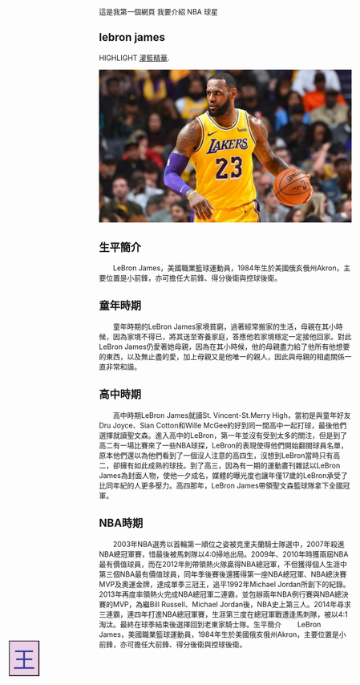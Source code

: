 
這是我第一個網頁 我要介紹 NBA 球星 
## lebron james 

HIGHLIGHT [灌籃精華](https://www.youtube.com/watch?v=xHM671-dpGA).






![image](https://github.com/k122787597john/k122787597john.github.io/blob/master/Lebron-James-Lakers-660x400.jpg)








## 生平簡介
　　LeBron James，美國職業籃球運動員，1984年生於美國俄亥俄州Akron，主要位置是小前鋒，亦可擔任大前鋒、得分後衛與控球後衛。

## 童年時期
　　童年時期的LeBron James家境貧窮，過著經常搬家的生活，母親在其小時候，因為家境不得已，將其送至寄養家庭，答應他若家境穩定一定接他回家。對此LeBron James仍愛著她母親，因為在其小時候，他的母親盡力給了他所有他想要的東西，以及無止盡的愛，加上母親又是他唯一的親人，因此與母親的相處關係一直非常和諧。

## 高中時期
　　高中時期LeBron James就讀St. Vincent-St.Merry High，當初是與童年好友Dru Joyce、Sian Cotton和Wille McGee約好到同一間高中一起打球，最後他們選擇就讀聖文森。進入高中的LeBron，第一年並沒有受到太多的關注，但是到了高二有一場比賽來了一些NBA球探，LeBron的表現使得他們開始翻閱球員名單，原本他們還以為他們看到了一個沒人注意的高四生，沒想到LeBron當時只有高二，卻擁有如此成熟的球技。到了高三，因為有一期的運動畫刊雜誌以LeBron James為封面人物，使他一夕成名，媒體的曝光度也讓年僅17歲的LeBron承受了比同年紀的人更多壓力。高四那年，LeBron James帶領聖文森籃球隊拿下全國冠軍。

## NBA時期
　　2003年NBA選秀以首輪第一順位之姿被克里夫蘭騎士隊選中，2007年殺進NBA總冠軍賽，惜最後被馬刺隊以4:0掃地出局。2009年、2010年時獲兩屆NBA最有價值球員，而在2012年則帶領熱火隊贏得NBA總冠軍，不但獲得個人生涯中第三個NBA最有價值球員，同年季後賽後還獲得第一座NBA總冠軍、NBA總決賽MVP及奧運金牌，達成單季三冠王，追平1992年Michael Jordan所創下的紀錄。2013年再度率領熱火完成NBA總冠軍二連霸，並包辦兩年NBA例行賽與NBA總決賽的MVP，為繼Bill Russell、Michael Jordan後，NBA史上第三人。2014年尋求三連霸，連四年打進NBA總冠軍賽，生涯第三度在總冠軍戰遭逢馬刺隊，被以4:1淘汰。最終在球季結束後選擇回到老東家騎士隊。生平簡介
　　LeBron James，美國職業籃球運動員，1984年生於美國俄亥俄州Akron，主要位置是小前鋒，亦可擔任大前鋒、得分後衛與控球後衛。
  
  
<button id="hide_c" class="button" style="background:#ebd0e8;color:#37419a;position:absolute;bottom:65%;left:5%;font-size:45px;">王</button>

